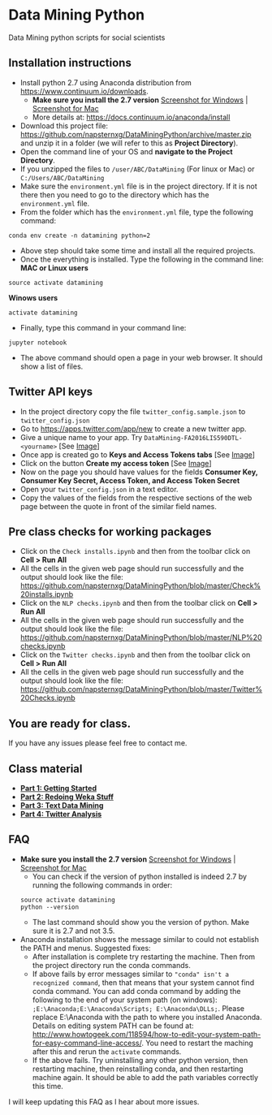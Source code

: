 # Data Mining Python
Data Mining python scripts for social scientists

## Installation instructions
* Install python 2.7 using Anaconda distribution from https://www.continuum.io/downloads. 
  * **Make sure you install the 2.7 version** [Screenshot for Windows](https://github.com/napsternxg/DataMiningPython/blob/master/images/Anaconda%20Windows.PNG) | [Screenshot for Mac](https://github.com/napsternxg/DataMiningPython/blob/master/images/Anaconda%20Mac.PNG)
  * More details at: https://docs.continuum.io/anaconda/install
* Download this project file: https://github.com/napsternxg/DataMiningPython/archive/master.zip and unzip it in a folder (we will refer to this as **Project Directory**). 
* Open the command line of your OS and **navigate to the Project Directory**.
* If you unzipped the files to `/user/ABC/DataMining` (For linux or Mac) or `C:/Users/ABC/DataMining`
* Make sure the `environment.yml` file is in the project directory. If it is not there then you need to go to the directory which has the `environment.yml` file.
* From the folder which has the `environment.yml` file, type the following command:
```
conda env create -n datamining python=2
```
* Above step should take some time and install all the required projects.
* Once the everything is installed. Type the following in the command line:
**MAC or Linux users**
```
source activate datamining
```

**Winows users**
```
activate datamining
```

* Finally, type this command in your command line:
```
jupyter notebook
```

* The above command should open a page in your web browser. It should show a list of files. 

## Twitter API keys

* In the project directory copy the file `twitter_config.sample.json` to `twitter_config.json`
* Go to https://apps.twitter.com/app/new to create a new twitter app. 
* Give a unique name to your app. Try `DataMining-FA2016LIS590DTL-<yourname>` [See [Image](https://github.com/napsternxg/DataMiningPython/blob/master/images/Create%20Tweet%20App.PNG)]
* Once app is created go to **Keys and Access Tokens tabs** [See [Image](https://github.com/napsternxg/DataMiningPython/blob/master/images/Consumer%20Key%20Tokens.PNG)]
* Click on the button **Create my access token** [See [Image](https://github.com/napsternxg/DataMiningPython/blob/master/images/Access%20Tokens.PNG)]
* Now on the page you should have values for the fields **Consumer Key, Consumer Key Secret, Access Token, and Access Token Secret**
* Open your `twitter_config.json` in a text editor. 
* Copy the values of the fields from the respective sections of the web page between the quote in front of the similar field names. 



## Pre class checks for working packages
* Click on the `Check installs.ipynb` and then from the toolbar click on **Cell > Run All**
* All the cells in the given web page should run successfully and the output should look like the file: https://github.com/napsternxg/DataMiningPython/blob/master/Check%20installs.ipynb
* Click on the `NLP checks.ipynb` and then from the toolbar click on **Cell > Run All**
* All the cells in the given web page should run successfully and the output should look like the file: https://github.com/napsternxg/DataMiningPython/blob/master/NLP%20checks.ipynb
* Click on the `Twitter checks.ipynb` and then from the toolbar click on **Cell > Run All**
* All the cells in the given web page should run successfully and the output should look like the file: https://github.com/napsternxg/DataMiningPython/blob/master/Twitter%20Checks.ipynb


## You are ready for class. 
If you have any issues please feel free to contact me. 


## Class material

* **[Part 1: Getting Started](https://github.com/napsternxg/DataMiningPython/blob/master/Lecture%20Notebooks/Getting%20Started.ipynb)**
* **[Part 2: Redoing Weka Stuff](https://github.com/napsternxg/DataMiningPython/blob/master/Lecture%20Notebooks/Redoing%20Weka%20stuff.ipynb)**
* **[Part 3: Text Data Mining](https://github.com/napsternxg/DataMiningPython/blob/master/Lecture%20Notebooks/Text%20Data%20Mining.ipynb)**
* **[Part 4: Twitter Analysis](https://github.com/napsternxg/DataMiningPython/blob/master/Lecture%20Notebooks/Twitter.ipynb)**


## FAQ

  * **Make sure you install the 2.7 version** [Screenshot for Windows](https://github.com/napsternxg/DataMiningPython/blob/master/images/Anaconda%20Windows.PNG) | [Screenshot for Mac](https://github.com/napsternxg/DataMiningPython/blob/master/images/Anaconda%20Mac.PNG)
    * You can check if the version of python installed is indeed 2.7 by running the following commands in order:
    ```
    source activate datamining
    python --version
    ```
    * The last command should show you the version of python. Make sure it is 2.7 and not 3.5. 
  * Anaconda installation shows the message similar to could not establish the PATH and menus.
  Suggested fixes:
    * After installation is complete try restarting the machine. Then from the project directory run the conda commands.
    * If above fails by error messages similar to `"conda" isn't a recognized command`, then that means that your system cannot find conda command. You can add conda command by adding the following to the end of your system path (on windows): `;E:\Anaconda;E:\Anaconda\Scripts; E:\Anaconda\DLLs;`. Please replace E:\Anaconda with the path to where you installed Anaconda. Details on editing system PATH can be found at: http://www.howtogeek.com/118594/how-to-edit-your-system-path-for-easy-command-line-access/. You need to restart the maching after this and rerun the `activate` commands.
    * If the above fails. Try uninstalling any other python version, then restarting machine, then reinstalling conda, and then restarting machine again. It should be able to add the path variables correctly this time. 


I will keep updating this FAQ as I hear about more issues.
